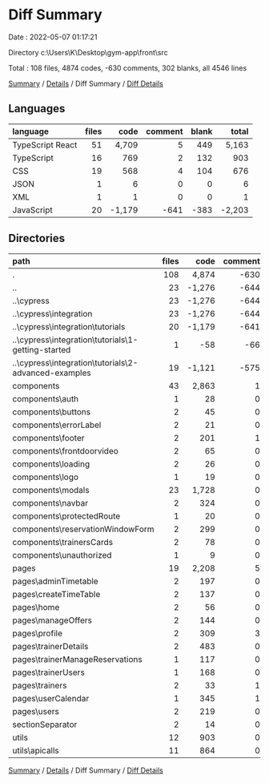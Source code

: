 # Diff Summary

Date : 2022-05-07 01:17:21

Directory c:\Users\K\Desktop\gym-app\front\src

Total : 108 files,  4874 codes, -630 comments, 302 blanks, all 4546 lines

[Summary](results.md) / [Details](details.md) / Diff Summary / [Diff Details](diff-details.md)

## Languages
| language | files | code | comment | blank | total |
| :--- | ---: | ---: | ---: | ---: | ---: |
| TypeScript React | 51 | 4,709 | 5 | 449 | 5,163 |
| TypeScript | 16 | 769 | 2 | 132 | 903 |
| CSS | 19 | 568 | 4 | 104 | 676 |
| JSON | 1 | 6 | 0 | 0 | 6 |
| XML | 1 | 1 | 0 | 0 | 1 |
| JavaScript | 20 | -1,179 | -641 | -383 | -2,203 |

## Directories
| path | files | code | comment | blank | total |
| :--- | ---: | ---: | ---: | ---: | ---: |
| . | 108 | 4,874 | -630 | 302 | 4,546 |
| .. | 23 | -1,276 | -644 | -409 | -2,329 |
| ..\cypress | 23 | -1,276 | -644 | -409 | -2,329 |
| ..\cypress\integration | 23 | -1,276 | -644 | -409 | -2,329 |
| ..\cypress\integration\tutorials | 20 | -1,179 | -641 | -383 | -2,203 |
| ..\cypress\integration\tutorials\1-getting-started | 1 | -58 | -66 | -20 | -144 |
| ..\cypress\integration\tutorials\2-advanced-examples | 19 | -1,121 | -575 | -363 | -2,059 |
| components | 43 | 2,863 | 1 | 310 | 3,174 |
| components\auth | 1 | 28 | 0 | 9 | 37 |
| components\buttons | 2 | 45 | 0 | 8 | 53 |
| components\errorLabel | 2 | 21 | 0 | 4 | 25 |
| components\footer | 2 | 201 | 1 | 30 | 232 |
| components\frontdoorvideo | 2 | 65 | 0 | 11 | 76 |
| components\loading | 2 | 26 | 0 | 4 | 30 |
| components\logo | 1 | 19 | 0 | 4 | 23 |
| components\modals | 23 | 1,728 | 0 | 161 | 1,889 |
| components\navbar | 2 | 324 | 0 | 42 | 366 |
| components\protectedRoute | 1 | 20 | 0 | 3 | 23 |
| components\reservationWindowForm | 2 | 299 | 0 | 19 | 318 |
| components\trainersCards | 2 | 78 | 0 | 13 | 91 |
| components\unauthorized | 1 | 9 | 0 | 2 | 11 |
| pages | 19 | 2,208 | 5 | 216 | 2,429 |
| pages\adminTimetable | 2 | 197 | 0 | 19 | 216 |
| pages\createTimeTable | 2 | 137 | 0 | 22 | 159 |
| pages\home | 2 | 56 | 0 | 8 | 64 |
| pages\manageOffers | 2 | 144 | 0 | 13 | 157 |
| pages\profile | 2 | 309 | 3 | 29 | 341 |
| pages\trainerDetails | 2 | 483 | 0 | 39 | 522 |
| pages\trainerManageReservations | 1 | 117 | 0 | 12 | 129 |
| pages\trainerUsers | 1 | 168 | 0 | 13 | 181 |
| pages\trainers | 2 | 33 | 1 | 6 | 40 |
| pages\userCalendar | 1 | 345 | 1 | 35 | 381 |
| pages\users | 2 | 219 | 0 | 20 | 239 |
| sectionSeparator | 2 | 14 | 0 | 3 | 17 |
| utils | 12 | 903 | 0 | 163 | 1,066 |
| utils\apicalls | 11 | 864 | 0 | 154 | 1,018 |

[Summary](results.md) / [Details](details.md) / Diff Summary / [Diff Details](diff-details.md)
